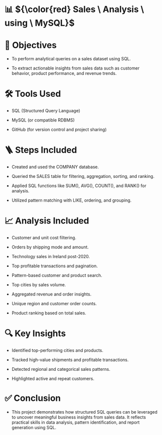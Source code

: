 # 📊  ${\color{red} Sales \ Analysis \ using \ MySQL}$

# 📝 Objectives
- To perform analytical queries on a sales dataset using SQL.

- To extract actionable insights from sales data such as customer behavior, product performance, and revenue trends.

# 🛠️ Tools Used
- SQL (Structured Query Language)

-  MySQL (or compatible RDBMS)

- GitHub (for version control and project sharing)

# 🪜 Steps Included
- Created and used the COMPANY database.

- Queried the SALES table for filtering, aggregation, sorting, and ranking.

- Applied SQL functions like SUM(), AVG(), COUNT(), and RANK() for analysis.

- Utilized pattern matching with LIKE, ordering, and grouping.

#  📈 Analysis Included
- Customer and unit cost filtering.

- Orders by shipping mode and amount.

- Technology sales in Ireland post-2020.

- Top profitable transactions and pagination.

- Pattern-based customer and product search.

- Top cities by sales volume.

- Aggregated revenue and order insights.

- Unique region and customer order counts.

- Product ranking based on total sales.

# 🔍 Key Insights
- Identified top-performing cities and products.

- Tracked high-value shipments and profitable transactions.

- Detected regional and categorical sales patterns.

- Highlighted active and repeat customers.

# ✅ Conclusion
- This project demonstrates how structured SQL queries can be leveraged to uncover meaningful business insights from sales data. It reflects practical skills in data analysis, pattern identification, and report generation using SQL.
